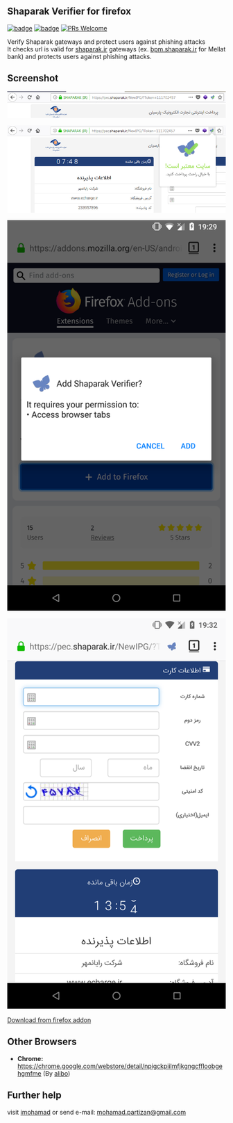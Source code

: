 ## Shaparak Verifier for firefox
[![badge](https://img.shields.io/badge/version-2.0-blue.svg)](https://github.com/imohamad/shaparak-verifier-for-firefox/releases)  [![badge](https://img.shields.io/badge/license-MIT-yellow.svg)](https://github.com/imohamaad/Shaparak-Verifier-for-firefox/blob/master/LICENSE) [![PRs Welcome](https://img.shields.io/badge/mobile-available-green.svg)](https://addons.mozilla.org/en-US/firefox/addon/shaparak-verifier/)

Verify Shaparak gateways and protect users against phishing attacks  
It checks url is valid for [shaparak.ir](https://outgoing.prod.mozaws.net/v1/817a8c90c1b63da029bfd6635710a9ebcff56ab691b07e2e931e658f83ae10e9/http%3A//shaparak.ir) gateways (ex. [bpm.shaparak.ir](https://outgoing.prod.mozaws.net/v1/03774ccb3a27a542fd3db8681e8fdb5e207ed8c34eab1bcd324685d285c787f2/http%3A//bpm.shaparak.ir) for Mellat bank) and protects users against phishing attacks.

## Screenshot
![enter image description here](https://raw.githubusercontent.com/imohamaad/Shaparak-Verifier-for-firefox/master/screenshot/view1.jpg)


![enter image description here](https://raw.githubusercontent.com/imohamaad/Shaparak-Verifier-for-firefox/master/screenshot/view2.jpg)


![enter image description here](https://raw.githubusercontent.com/imohamaad/Shaparak-Verifier-for-firefox/master/screenshot/view4.png)


![enter image description here](https://raw.githubusercontent.com/imohamaad/Shaparak-Verifier-for-firefox/master/screenshot/view6.png)


[Download from firefox addon](https://addons.mozilla.org/en-US/firefox/addon/shaparak-verifier/)
## Other Browsers

 - **Chrome:** https://chrome.google.com/webstore/detail/npigckpiilmfjkgngcffloobgehgmfme (By [alibo](https://github.com/alibo/shaparak-verifier-chrome))

## Further help

visit [imohamad](http://imohamad.ml) or send e-mail: [mohamad.partizan@gmail.com](mailto:mohamad.partizan@gmail.com)
